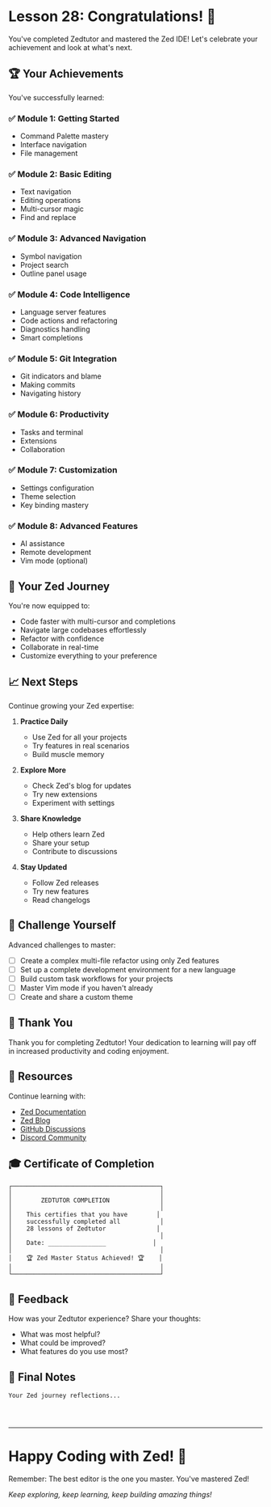 # Lesson 28: Congratulations! 🎉

You've completed Zedtutor and mastered the Zed IDE! Let's celebrate your achievement and look at what's next.

## 🏆 Your Achievements

You've successfully learned:

### ✅ Module 1: Getting Started
- Command Palette mastery
- Interface navigation
- File management

### ✅ Module 2: Basic Editing
- Text navigation
- Editing operations
- Multi-cursor magic
- Find and replace

### ✅ Module 3: Advanced Navigation
- Symbol navigation
- Project search
- Outline panel usage

### ✅ Module 4: Code Intelligence
- Language server features
- Code actions and refactoring
- Diagnostics handling
- Smart completions

### ✅ Module 5: Git Integration
- Git indicators and blame
- Making commits
- Navigating history

### ✅ Module 6: Productivity
- Tasks and terminal
- Extensions
- Collaboration

### ✅ Module 7: Customization
- Settings configuration
- Theme selection
- Key binding mastery

### ✅ Module 8: Advanced Features
- AI assistance
- Remote development
- Vim mode (optional)

## 🚀 Your Zed Journey

You're now equipped to:
- Code faster with multi-cursor and completions
- Navigate large codebases effortlessly
- Refactor with confidence
- Collaborate in real-time
- Customize everything to your preference

## 📈 Next Steps

Continue growing your Zed expertise:

1. **Practice Daily**
   - Use Zed for all your projects
   - Try features in real scenarios
   - Build muscle memory

2. **Explore More**
   - Check Zed's blog for updates
   - Try new extensions
   - Experiment with settings

3. **Share Knowledge**
   - Help others learn Zed
   - Share your setup
   - Contribute to discussions

4. **Stay Updated**
   - Follow Zed releases
   - Try new features
   - Read changelogs

## 🎯 Challenge Yourself

Advanced challenges to master:
- [ ] Create a complex multi-file refactor using only Zed features
- [ ] Set up a complete development environment for a new language
- [ ] Build custom task workflows for your projects
- [ ] Master Vim mode if you haven't already
- [ ] Create and share a custom theme

## 🙏 Thank You

Thank you for completing Zedtutor! Your dedication to learning will pay off in increased productivity and coding enjoyment.

## 🔗 Resources

Continue learning with:
- [Zed Documentation](https://zed.dev/docs)
- [Zed Blog](https://zed.dev/blog)
- [GitHub Discussions](https://github.com/zed-industries/zed/discussions)
- [Discord Community](https://discord.gg/zed)

## 🎓 Certificate of Completion

```
┌─────────────────────────────────────────┐
│                                         │
│        ZEDTUTOR COMPLETION              │
│                                         │
│    This certifies that you have        │
│    successfully completed all           │
│    28 lessons of Zedtutor              │
│                                         │
│    Date: ________________             │
│                                         │
│    🏆 Zed Master Status Achieved! 🏆    │
│                                         │
└─────────────────────────────────────────┘
```

## 💬 Feedback

How was your Zedtutor experience? Share your thoughts:
- What was most helpful?
- What could be improved?
- What features do you use most?

## 📝 Final Notes

```
Your Zed journey reflections...




```

---

# Happy Coding with Zed! 🚀

Remember: The best editor is the one you master. You've mastered Zed!

*Keep exploring, keep learning, keep building amazing things!*